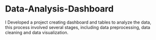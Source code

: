 # Data-Analysis-Dashboard
I Developed a project creating dashboard and tables to analyze the data, this process involved several stages, including data preprocessing, data cleaning and data visualization.
